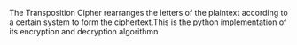 The Transposition Cipher rearranges the letters of the plaintext according to a certain system to form the ciphertext.This is the python implementation of its encryption and decryption algorithmn
